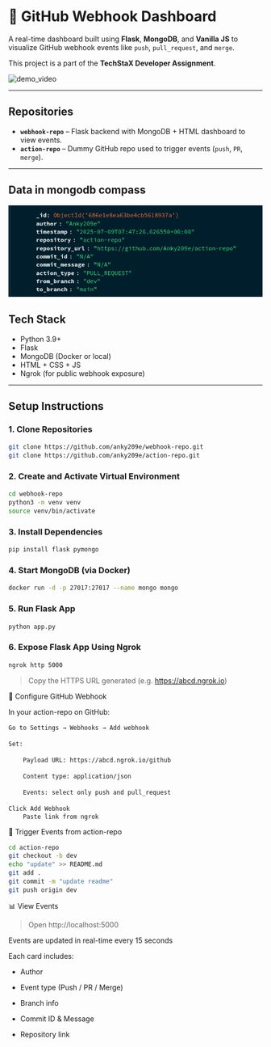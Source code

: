 # 🚀 GitHub Webhook Dashboard

A real-time dashboard built using **Flask**, **MongoDB**, and **Vanilla JS** to visualize GitHub webhook events like `push`, `pull_request`, and `merge`.

This project is a part of the **TechStaX Developer Assignment**.

![demo_video](assets/demo.gif)

---

##  Repositories

- **`webhook-repo`** – Flask backend with MongoDB + HTML dashboard to view events.
- **`action-repo`** – Dummy GitHub repo used to trigger events (`push`, `PR`, `merge`).

---
## Data in mongodb compass
![demo_image](assets/data.png)

##  Tech Stack

- Python 3.9+
- Flask
- MongoDB (Docker or local)
- HTML + CSS + JS
- Ngrok (for public webhook exposure)

---

##  Setup Instructions

### 1. Clone Repositories

```bash
git clone https://github.com/anky209e/webhook-repo.git
git clone https://github.com/anky209e/action-repo.git
```
 
### 2. Create and Activate Virtual Environment
```bash
cd webhook-repo
python3 -m venv venv
source venv/bin/activate
```
### 3. Install Dependencies
```bash
pip install flask pymongo
```
### 4. Start MongoDB (via Docker)
```bash
docker run -d -p 27017:27017 --name mongo mongo
```
### 5. Run Flask App
```bash
python app.py
```
### 6. Expose Flask App Using Ngrok
```bash
ngrok http 5000
```
> Copy the HTTPS URL generated (e.g. https://abcd.ngrok.io)

🔗 Configure GitHub Webhook

In your action-repo on GitHub:

    Go to Settings → Webhooks → Add webhook

    Set:

        Payload URL: https://abcd.ngrok.io/github

        Content type: application/json

        Events: select only push and pull_request

    Click Add Webhook
        Paste link from ngrok

🚀 Trigger Events from action-repo
```bash
cd action-repo
git checkout -b dev
echo "update" >> README.md
git add .
git commit -m "update readme"
git push origin dev
```

📊 View Events

> Open http://localhost:5000

Events are updated in real-time every 15 seconds

Each card includes:

- Author

- Event type (Push / PR / Merge)

- Branch info

- Commit ID & Message

- Repository link